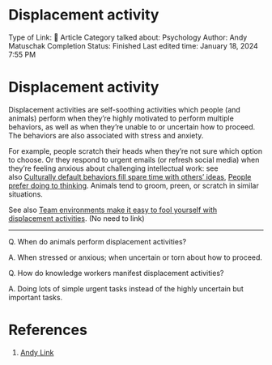 # Displacement activity

Type of Link: 📝 Article
Category talked about: Psychology
Author: Andy Matuschak
Completion Status: Finished
Last edited time: January 18, 2024 7:55 PM

# **Displacement activity**

Displacement activities are self-soothing activities which people (and animals) perform when they’re highly motivated to perform multiple behaviors, as well as when they’re unable to or uncertain how to proceed. The behaviors are also associated with stress and anxiety.

For example, people scratch their heads when they’re not sure which option to choose. Or they respond to urgent emails (or refresh social media) when they’re feeling anxious about challenging intellectual work: see also [Culturally default behaviors fill spare time with others’ ideas](Culturally%20default%20behaviors%20fill%20spare%20time%20with.md), [People prefer doing to thinking](People%20prefer%20doing%20to%20thinking.md). Animals tend to groom, preen, or scratch in similar situations.

See also [Team environments make it easy to fool yourself with displacement activities](https://notes.andymatuschak.org/zJvNs8RLiC9kLMSeNCNfte9). (No need to link)

---

Q. When do animals perform displacement activities?

A. When stressed or anxious; when uncertain or torn about how to proceed.

Q. How do knowledge workers manifest displacement activities?

A. Doing lots of simple urgent tasks instead of the highly uncertain but important tasks.

# References

1. [Andy Link](https://notes.andymatuschak.org/About_these_notes?stackedNotes=z5E5QawiXCMbtNtupvxeoEX&stackedNotes=zKGjQtsTKgscAoq271ZzKqw&stackedNotes=zNQV445UEcyLXVsRVgoVSfv&stackedNotes=zFuk9QqspNYHAgvzZc33ZGH&stackedNotes=zDXBGEWk7msyonQ2Ngnrf8h&stackedNotes=zB74H9CuWrosEuqve7jZyCo&stackedNotes=zRbqwbnhmVdfLtKxMCibMoX&stackedNotes=zH7AVUkqYYK7xmoAn8PTpAV&stackedNotes=z2qjVZKqSqrqkhFhvUpPDtd&stackedNotes=zQvbnYfHdG1gARTbtC4pje6&stackedNotes=zKBhqUkoRWoNV72aG21GYst&stackedNotes=zKzUzQENhyEDnuwPUhh2EQM&stackedNotes=zME6gV6mc1mQ2KDE5acyho8&stackedNotes=z2iksmfhifvy5a16Abv5MUW&stackedNotes=zHTevHGZQPu8QHpRhUmtsuK&stackedNotes=zSve33D7x1qe5WUjojDcM9y&stackedNotes=z2q7U5ZvXeDxXD6vXAbZb9a&stackedNotes=zWzVw2VM4TPjpKXnHUfLaso&stackedNotes=zMmH3GBLKotdP4t1sdSvEQJ&stackedNotes=zCqNh23PRvG8yYK18TC9QJG)